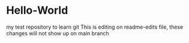 # Hello-World
my test repository to learn git
This is editing on readme-edits file, these changes will not show up on main branch
